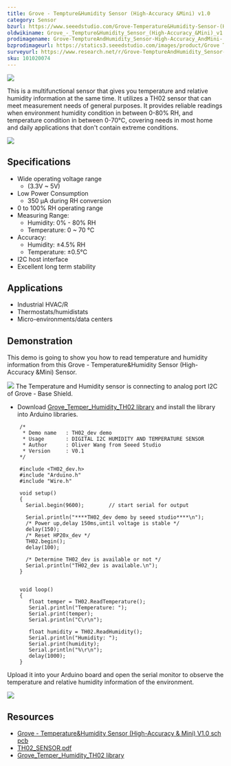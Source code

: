 ```yaml
---
title: Grove - Tempture&Humidity Sensor (High-Accuracy &Mini) v1.0
category: Sensor
bzurl: https://www.seeedstudio.com/Grove-Temperature&Humidity-Sensor-(High-Accuracy-&-Mini)-p-1921.html
oldwikiname: Grove_-_Tempture&Humidity_Sensor_(High-Accuracy_&Mini)_v1.0
prodimagename: Grove-TemptureAndHumidity_Sensor-High-Accuracy_AndMini-.jpg
bzprodimageurl: https://statics3.seeedstudio.com/images/product/Grove Tem Hum Accuracy Mini.jpg
surveyurl: https://www.research.net/r/Grove-TemptureAndHumidity_Sensor-High-Accuracy_AndMini-v1.0
sku: 101020074
---
```


![](/assets/Grove-TemptureAndHumidity_Sensor-High-Accuracy_AndMini-v1.0/img/Grove-TemptureAndHumidity_Sensor-High-Accuracy_AndMini-.jpg)

This is a multifunctional sensor that gives you temperature and relative humidity information at the same time. It utilizes a TH02 sensor that can meet measurement needs of general purposes. It provides reliable readings when environment humidity condition in between 0-80% RH, and temperature condition in between 0-70°C, covering needs in most home and daily applications that don't contain extreme conditions.

[![](/assets/common/Get_One_Now_Banner.png)](https://www.seeedstudio.com/Grove-Temperature%26Humidity-Sensor-(High-Accuracy-%26-Mini)-p-1921.html)

Specifications
--------------

-   Wide operating voltage range
    - (3.3V ~ 5V)
-   Low Power Consumption
    - 350 µA during RH conversion
-   0 to 100% RH operating range
-   Measuring Range:
    - Humidity: 0% - 80% RH
    - Temperature: 0 ~ 70 °C
-   Accuracy:
    - Humidity: ±4.5% RH
    - Temperature: ±0.5°C
-   I2C host interface
-   Excellent long term stability

Applications
------------

-   Industrial HVAC/R
-   Thermostats/humidistats
-   Micro-environments/data centers

Demonstration
-------------

This demo is going to show you how to read temperature and humidity information from this Grove - Temperature&Humidity Sensor (High-Accuracy &Mini) Sensor.

![](/assets/Grove-TemptureAndHumidity_Sensor-High-Accuracy_AndMini-v1.0/img/Temperature_Sensor-xin.jpg)
The Temperature and Humidity sensor is connecting to analog port I2C of Grove - Base Shield.

-   Download [Grove_Temper_Humidity_TH02 library](https://github.com/Seeed-Studio/Grove_Temper_Humidity_TH02) and install the library into Arduino libraries.

```
    /*
     * Demo name   : TH02_dev demo 
     * Usage       : DIGITAL I2C HUMIDITY AND TEMPERATURE SENSOR 
     * Author      : Oliver Wang from Seeed Studio
     * Version     : V0.1
    */

    #include <TH02_dev.h>
    #include "Arduino.h"
    #include "Wire.h" 
     
    void setup()
    {  
      Serial.begin(9600);        // start serial for output
      
      Serial.println("****TH02_dev demo by seeed studio****\n");
      /* Power up,delay 150ms,until voltage is stable */
      delay(150);
      /* Reset HP20x_dev */
      TH02.begin();
      delay(100);
      
      /* Determine TH02_dev is available or not */
      Serial.println("TH02_dev is available.\n");    
    }
     

    void loop()
    {
       float temper = TH02.ReadTemperature(); 
       Serial.println("Temperature: ");   
       Serial.print(temper);
       Serial.println("C\r\n");
       
       float humidity = TH02.ReadHumidity();
       Serial.println("Humidity: ");
       Serial.print(humidity);
       Serial.println("%\r\n");
       delay(1000);
    }
```


Upload it into your Arduino board and open the serial monitor to observe the temperature and relative humidity information of the environment.

![](/assets/Grove-TemptureAndHumidity_Sensor-High-Accuracy_AndMini-v1.0/img/Result_Picture1.jpg)

Resources
---------

-   [Grove - Temperature&Humidity Sensor (High-Accuracy & Mini) V1.0 sch pcb](/assets/Grove-TemptureAndHumidity_Sensor-High-Accuracy_AndMini-v1.0/res/Grove-TemperatureAndHumidity_Sensor-High-Accuracy_And_Mini-V1.0_sch_pcb.zip)
-   [TH02_SENSOR.pdf](/assets/Grove-TemptureAndHumidity_Sensor-High-Accuracy_AndMini-v1.0/res/TH02_SENSOR.pdf)
-   [Grove_Temper_Humidity_TH02 library](https://github.com/Seeed-Studio/Grove_Temper_Humidity_TH02)



<!-- This Markdown file was created from http://www.seeedstudio.com/wiki/Grove_-_Tempture&Humidity_Sensor_(High-Accuracy_&Mini)_v1.0 -->
